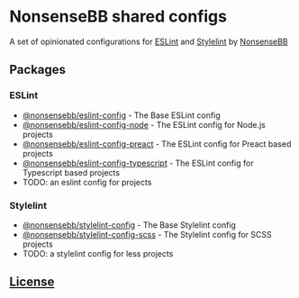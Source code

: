 # NonsenseBB shared configs

A set of opinionated configurations for [ESLint](https://eslint.org) and [Stylelint](https://stylelint.io/) by [NonsenseBB](https://www.nonsensebb.com)

## Packages
### ESLint
- [@nonsensebb/eslint-config](./packages/eslint-config) - The Base ESLint config
- [@nonsensebb/eslint-config-node](./packages/eslint-config-node) - The ESLint config for Node.js projects
- [@nonsensebb/eslint-config-preact](./packages/eslint-config-preact) - The ESLint config for Preact based projects
- [@nonsensebb/eslint-config-typescript](./packages/eslint-config-typescrint) - The ESLint config for Typescript based projects
- TODO: an eslint config for projects

### Stylelint
- [@nonsensebb/stylelint-config](./packages/stylelint-config) - The Base Stylelint config
- [@nonsensebb/stylelint-config-scss](./packages/stylelint-config-scss) - The Stylelint config for SCSS projects
- TODO: a stylelint config for less projects

## [License](LICENSE)

